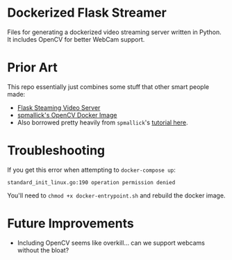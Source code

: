 # Dockerized Flask Streamer
Files for generating a dockerized video streaming server written in Python.  It includes OpenCV for better WebCam support.

# Prior Art
This repo essentially just combines some stuff that other smart people made:
- [Flask Steaming Video Server](https://github.com/miguelgrinberg/flask-video-streaming)
- [spmallick's OpenCV Docker Image](https://hub.docker.com/r/spmallick/opencv-docker/)
- Also borrowed pretty heavily from `spmallick`'s [tutorial here](https://www.learnopencv.com/install-opencv-docker-image-ubuntu-macos-windows/).

# Troubleshooting
If you get this error when attempting to `docker-compose up`:
```
standard_init_linux.go:190 operation permission denied
```
You'll need to `chmod +x docker-entrypoint.sh` and rebuild the docker image.

# Future Improvements
- Including OpenCV seems like overkill... can we support webcams without the bloat?
